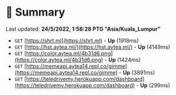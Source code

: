 # 📖 Summary
Last updated: **24/5/2022, 1:58:28 PTG "Asia/Kuala_Lumpur"**

- `GET` [https://shrt.ml](https://shrt.ml) - **Up** (1918ms)
- `GET` [https://hst.aytea.ml/](https://hst.aytea.ml/) - **Up** (4149ms)
- `GET` [https://color.aytea.ml/4b31d6.png](https://color.aytea.ml/4b31d6.png) - **Up** (1424ms)
- `GET` [https://memeapi.aytea14.repl.co/gimme](https://memeapi.aytea14.repl.co/gimme) - **Up** (3891ms)
- `GET` [https://teledrivemy.herokuapp.com/dashboard](https://teledrivemy.herokuapp.com/dashboard) - **Up** (299ms)
